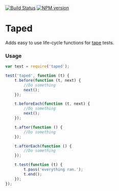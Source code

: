 [![Build Status](https://travis-ci.org/tlivings/taped.png)](https://travis-ci.org/tlivings/taped) [![NPM version](https://badge.fury.io/js/taped.png)](http://badge.fury.io/js/taped)

# Taped

Adds easy to use life-cycle functions for [tape](https://github.com/substack/tape) tests.

### Usage

```javascript
var test = require('taped');

test('taped', function (t) {
    t.before(function (t, next) {
        //Do something
        next();
    });

    t.beforeEach(function (t, next) {
        //Do something
        next();
    });

    t.after(function () {
        //Do something
    });

    t.afterEach(function () {
        //Do something
    });

    t.test(function (t) {
        t.pass('everything ran.');
        t.end();
    });
});
```